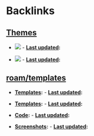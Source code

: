 
# Backlinks
## [Themes](<Themes.md>)
- ![](https://firebasestorage.googleapis.com/v0/b/firescript-577a2.appspot.com/o/imgs%2Fapp%2Froamcss%2FpHrno4MPZY.png?alt=media&token=608fcfc3-3338-4f57-ab6d-c93b51c1ee9d)
            - **[Last updated](<Last updated.md>):**

- ![](https://firebasestorage.googleapis.com/v0/b/firescript-577a2.appspot.com/o/imgs%2Fapp%2Froamcss%2F866sLcv-ZR.png?alt=media&token=7656688e-3cf9-4d05-9636-16e0ec5eed96)
            - **[Last updated](<Last updated.md>):**

## [roam/templates](<roam/templates.md>)
- **[Templates](<Templates.md>):**
            - **[Last updated](<Last updated.md>):**

- **[Templates](<Templates.md>):**
            - **[Last updated](<Last updated.md>):**

- **[Code](<Code.md>):**
            - **[Last updated](<Last updated.md>):**

- **[Screenshots](<Screenshots.md>):**
        - **[Last updated](<Last updated.md>):**

